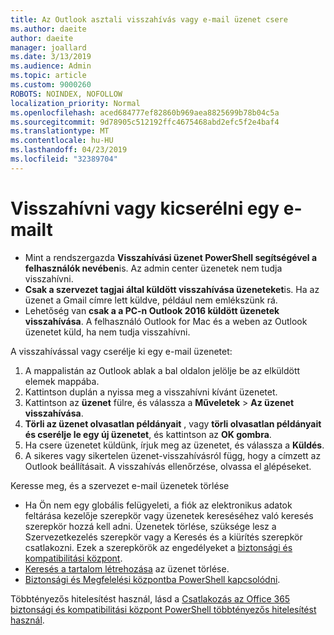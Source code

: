 ```yaml
---
title: Az Outlook asztali visszahívás vagy e-mail üzenet csere
ms.author: daeite
author: daeite
manager: joallard
ms.date: 3/13/2019
ms.audience: Admin
ms.topic: article
ms.custom: 9000260
ROBOTS: NOINDEX, NOFOLLOW
localization_priority: Normal
ms.openlocfilehash: aced684777ef82860b969aea8825699b78b04c5a
ms.sourcegitcommit: 9d78905c512192ffc4675468abd2efc5f2e4baf4
ms.translationtype: MT
ms.contentlocale: hu-HU
ms.lasthandoff: 04/23/2019
ms.locfileid: "32389704"
---
```

# <a name="recall-or-replace-an-email-message"></a>Visszahívni vagy kicserélni egy e-mailt

- Mint a rendszergazda **Visszahívási üzenet PowerShell segítségével a felhasználók nevében**is. Az admin center üzenetek nem tudja visszahívni.
- **Csak a szervezet tagjai által küldött visszahívása üzeneteket**is. Ha az üzenet a Gmail címre lett küldve, például nem emlékszünk rá.
- Lehetőség van **csak a a PC-n Outlook 2016 küldött üzenetek visszahívása**. A felhasználó Outlook for Mac és a weben az Outlook üzenetet küld, ha nem tudja visszahívni.

A visszahívással vagy cserélje ki egy e-mail üzenetet:

1. A mappalistán az Outlook ablak a bal oldalon jelölje be az elküldött elemek mappába.
1. Kattintson duplán a nyissa meg a visszahívni kívánt üzenetet.
1. Kattintson az **üzenet** fülre, és válassza a **Műveletek** > **Az üzenet visszahívása**.
1. **Törli az üzenet olvasatlan példányait** , vagy **törli olvasatlan példányait és cserélje le egy új üzenetet**, és kattintson az **OK gombra**.
1. Ha csere üzenetet küldünk, írjuk meg az üzenetet, és válassza a **Küldés**.
1. A sikeres vagy sikertelen üzenet-visszahívásról függ, hogy a címzett az Outlook beállításait. A visszahívás ellenőrzése, olvassa el [a](https://support.office.com/article/35027f88-d655-4554-b4f8-6c0729a723a0)lépéseket.

Keresse meg, és a szervezet e-mail üzenetek törlése

- Ha Ön nem egy globális felügyeleti, a fiók az elektronikus adatok feltárása kezelője szerepkör vagy üzenetek kereséséhez való keresés szerepkör hozzá kell adni. Üzenetek törlése, szüksége lesz a Szervezetkezelés szerepkör vagy a Keresés és a kiürítés szerepkör csatlakozni. Ezek a szerepkörök az engedélyeket a [biztonsági és kompatibilitási központ](https://go.microsoft.com/fwlink/?linkid=2083731).
- [Keresés a tartalom létrehozása](https://docs.microsoft.com/office365/securitycompliance/content-search) az üzenet törlése.
- [Biztonsági és Megfelelési központba PowerShell kapcsolódni](https://docs.microsoft.com/powershell/exchange/office-365-scc/connect-to-scc-powershell/connect-to-scc-powershell?view=exchange-ps).

Többtényezős hitelesítést használ, lásd a [Csatlakozás az Office 365 biztonsági és kompatibilitási központ PowerShell többtényezős hitelesítést használ](https://docs.microsoft.com/powershell/exchange/office-365-scc/connect-to-scc-powershell/mfa-connect-to-scc-powershell?view=exchange-ps).